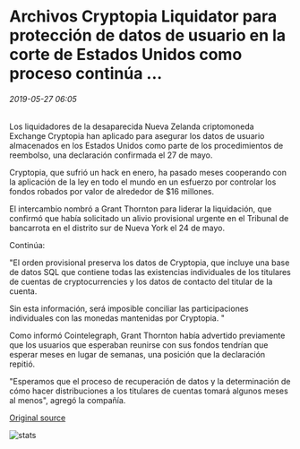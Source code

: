 # Archivos Cryptopia Liquidator para protección de datos de usuario en la corte de Estados Unidos como proceso continúa ...

###### 2019-05-27 06:05

Los liquidadores de la desaparecida Nueva Zelanda criptomoneda Exchange Cryptopia han aplicado para asegurar los datos de usuario almacenados en los Estados Unidos como parte de los procedimientos de reembolso, una declaración confirmada el 27 de mayo.

Cryptopia, que sufrió un hack en enero, ha pasado meses cooperando con la aplicación de la ley en todo el mundo en un esfuerzo por controlar los fondos robados por valor de alrededor de $16 millones.

El intercambio nombró a Grant Thornton para liderar la liquidación, que confirmó que había solicitado un alivio provisional urgente en el Tribunal de bancarrota en el distrito sur de Nueva York el 24 de mayo.

Continúa:

"El orden provisional preserva los datos de Cryptopia, que incluye una base de datos SQL que contiene todas las existencias individuales de los titulares de cuentas de cryptocurrencies y los datos de contacto del titular de la cuenta.

Sin esta información, será imposible conciliar las participaciones individuales con las monedas mantenidas por Cryptopia. "

Como informó Cointelegraph, Grant Thornton había advertido previamente que los usuarios que esperaban reunirse con sus fondos tendrían que esperar meses en lugar de semanas, una posición que la declaración repitió.

"Esperamos que el proceso de recuperación de datos y la determinación de cómo hacer distribuciones a los titulares de cuentas tomará algunos meses al menos", agregó la compañía.

[Original source](https://cointelegraph.com/news/cryptopia-liquidator-files-for-user-data-protection-at-us-court-as-process-continues)

![stats](https://c.statcounter.com/11760860/0/a89fa40b/1/ "stats")